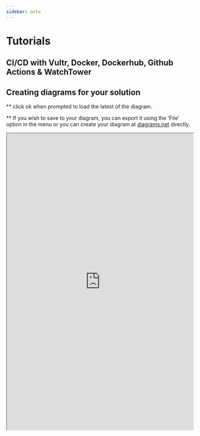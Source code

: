 ```yaml
---
sidebar: auto
---
```


# Tutorials

## CI/CD with Vultr, Docker, Dockerhub, Github Actions & WatchTower

## Creating diagrams for your solution
** click ok when prompted to load the latest of the diagram.

** If you wish to save to your diagram, you can export it using the 'File' option in the menu or you can create your diagram at [diagrams.net](https://www.diagrams.net/) directly.

<iframe src="https://jgraph.github.io/drawio-integration/localstorage.html#default?configure=1" height="800px" width="100%"></iframe>
